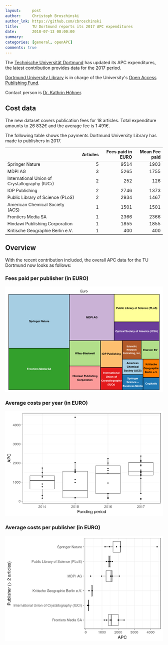 ```yaml
---
layout:     post
author:     Christoph Broschinski
author_lnk: https://github.com/cbroschinski
title:      TU Dortmund reports its 2017 APC expenditures
date:       2018-07-13 08:00:00
summary:    
categories: [general, openAPC]
comments: true
---
```





The [Technische Universität Dortmund](https://www.tu-dortmund.de/uni/en/Home/index.html) has updated its APC expenditures, the latest contribution provides data for the 2017 period.

[Dortmund University Library](https://www.ub.tu-dortmund.de/index.html.en) is in charge of the University's [Open Access Publishing Fund](https://www.ub.tu-dortmund.de/open-access/index.html).

Contact person is [Dr. Kathrin Höhner](mailto:open-access@ub.tu-dortmund.de).

## Cost data



The new dataset covers publication fees for 18 articles. Total expenditure amounts to 26 832€ and the average fee is 1 491€.

The following table shows the payments Dortmund University Library has made to publishers in 2017.


|                                              | Articles| Fees paid in EURO| Mean Fee paid|
|:---------------------------------------------|--------:|-----------------:|-------------:|
|Springer Nature                               |        5|              9514|          1903|
|MDPI AG                                       |        3|              5265|          1755|
|International Union of Crystallography (IUCr) |        2|               252|           126|
|IOP Publishing                                |        2|              2746|          1373|
|Public Library of Science (PLoS)              |        2|              2934|          1467|
|American Chemical Society (ACS)               |        1|              1501|          1501|
|Frontiers Media SA                            |        1|              2366|          2366|
|Hindawi Publishing Corporation                |        1|              1855|          1855|
|Kritische Geographie Berlin e.V.              |        1|               400|           400|

## Overview

With the recent contribution included, the overall APC data for the TU Dortmund now looks as follows:

### Fees paid per publisher (in EURO)

![plot of chunk tree_dortmund_2018_07_13_full](/figure/tree_dortmund_2018_07_13_full-1.png)

###  Average costs per year (in EURO)

![plot of chunk box_dortmund_2018_07_13_year_full](/figure/box_dortmund_2018_07_13_year_full-1.png)

###  Average costs per publisher (in EURO)

![plot of chunk box_dortmund_2018_07_13_publisher_full](/figure/box_dortmund_2018_07_13_publisher_full-1.png)
